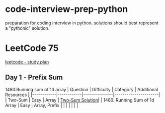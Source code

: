 # code-interview-prep-python

preparation for coding interview in python. solutions should best represent a "pythonic" solution.

# LeetCode 75

[leetcode - study plan](https://leetcode.com/study-plan/leetcode-75/?progress=celgvze)

## Day 1 - Prefix Sum

1480.Running sum of 1d array
| Question | Difficulty | Category | Additional Resources |
|------------|------------|---------------|----------------------|
| Two-Sum | Easy | Array | [Two-Sum Solution](./interview-questions/LeetCode/1.two-sum.ipynb)|
| 1480. Running Sum of 1d Array | Easy | Array, Prefix | |
| | | | |
